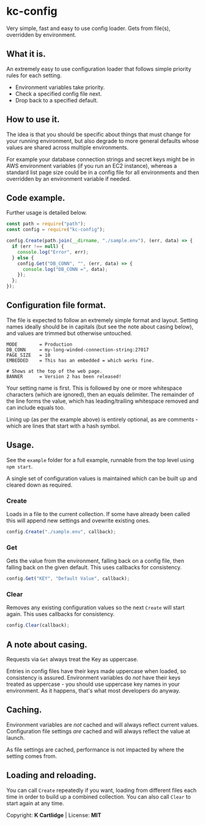 # kc-config

Very simple, fast and easy to use config loader. Gets from file(s), overridden by environment.

## What it is.

An extremely easy to use configuration loader that follows simple priority rules for each setting.

* Environment variables take priority.
* Check a specified config file next.
* Drop back to a specified default.

## How to use it.

The idea is that you should be specific about things that must change for your running environment, but also degrade to more general defaults whose values are shared across multiple environments.

For example your database connection strings and secret keys might be in AWS environment variables (if you run an EC2 instance), whereas a standard list page size could be in a config file for all environments and then overridden by an environment variable if needed.

## Code example.

Further usage is detailed below.

``` javascript
const path = require("path");
const config = require("kc-config");

config.Create(path.join(__dirname, "./sample.env"), (err, data) => {
  if (err !== null) {
    console.log("Error", err);
  } else {
    config.Get("DB_CONN", "", (err, data) => {
      console.log("DB_CONN =", data);
    });
  };
});
```

## Configuration file format.

The file is expected to follow an extremely simple format and layout. Setting names ideally should be in capitals (but see the note about casing below), and values are trimmed but otherwise untouched.

```
MODE        = Production
DB_CONN     = my-long-winded-connection-string:27017
PAGE_SIZE   = 10
EMBEDDED    = This has an embedded = which works fine.

# Shows at the top of the web page.
BANNER      = Version 2 has been released!
```

Your setting name is first. This is followed by one or more whitespace characters (which are ignored), then an equals delimiter. The remainder of the line forms the value, which has leading/trailing whitespace removed and can include equals too.

Lining up (as per the example above) is entirely optional, as are comments - which are lines that start with a hash symbol.

## Usage.

See the ```example``` folder for a full example, runnable from the top level using ```npm start```.

A single set of configuration values is maintained which can be built up and cleared down as required.

### Create

Loads in a file to the current collection. If some have already been called this will append new settings and ovewrite existing ones.

``` javascript
config.Create("./sample.env", callback);
```

### Get

Gets the value from the environment, falling back on a config file, then falling back on the given default. This uses callbacks for consistency.

``` javascript
config.Get("KEY", "Default Value", callback);
```

### Clear

Removes any existing configuration values so the next ```Create``` will start again. This uses callbacks for consistency.

``` javascript
config.Clear(callback);
```

## A note about casing.

Requests via ```Get``` always treat the Key as uppercase.

Entries in config files have their keys made uppercase when loaded, so consistency is assured. Environment variables do *not* have their keys treated as uppercase - you should use uppercase key names in your environment. As it happens, that's what most developers do anyway.

## Caching.

Environment variables are *not* cached and will always reflect current values. Configuration file settings *are* cached and will always reflect the value at launch.

As file settings are cached, performance is not impacted by where the setting comes from.

## Loading and reloading.

You can call ```Create``` repeatedly if you want, loading from different files each time in order to build up a combined collection. You can also call ```Clear``` to start again at any time.

Copyright: **K Cartlidge** | License: **MIT**
